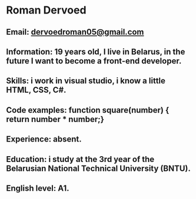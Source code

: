# Roman Dervoed

## Email: dervoedroman05@gmail.com

## Information: 19 years old, I live in Belarus, in the future I want to become a front-end developer.

## Skills: i work in visual studio, i know a little HTML, CSS, C#.

## Code examples: function square(number) { return number * number;}

## Experience: absent.

## Education: i study at the 3rd year of the Belarusian National Technical University (BNTU).

## English level: A1.
